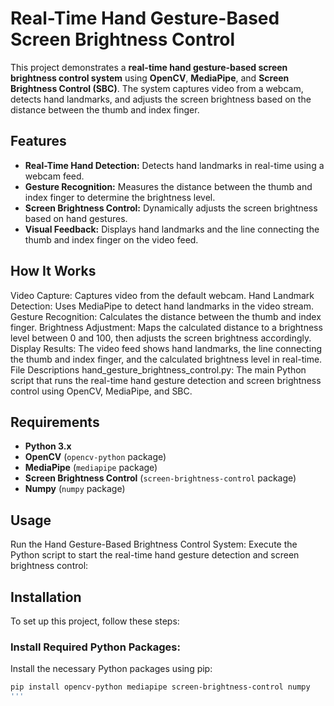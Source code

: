 # **Real-Time Hand Gesture-Based Screen Brightness Control**

This project demonstrates a **real-time hand gesture-based screen brightness control system** using **OpenCV**, **MediaPipe**, and **Screen Brightness Control (SBC)**. The system captures video from a webcam, detects hand landmarks, and adjusts the screen brightness based on the distance between the thumb and index finger.

## **Features**

- **Real-Time Hand Detection:** Detects hand landmarks in real-time using a webcam feed.
- **Gesture Recognition:** Measures the distance between the thumb and index finger to determine the brightness level.
- **Screen Brightness Control:** Dynamically adjusts the screen brightness based on hand gestures.
- **Visual Feedback:** Displays hand landmarks and the line connecting the thumb and index finger on the video feed.

## How It Works
Video Capture: Captures video from the default webcam.
Hand Landmark Detection: Uses MediaPipe to detect hand landmarks in the video stream.
Gesture Recognition: Calculates the distance between the thumb and index finger.
Brightness Adjustment: Maps the calculated distance to a brightness level between 0 and 100, then adjusts the screen brightness accordingly.
Display Results: The video feed shows hand landmarks, the line connecting the thumb and index finger, and the calculated brightness level in real-time.
File Descriptions
hand_gesture_brightness_control.py: The main Python script that runs the real-time hand gesture detection and screen brightness control using OpenCV, MediaPipe, and SBC.

## **Requirements**

- **Python 3.x**
- **OpenCV** (`opencv-python` package)
- **MediaPipe** (`mediapipe` package)
- **Screen Brightness Control** (`screen-brightness-control` package)
- **Numpy** (`numpy` package)

## Usage
Run the Hand Gesture-Based Brightness Control System:
Execute the Python script to start the real-time hand gesture detection and screen brightness control:

## **Installation**

To set up this project, follow these steps:

### **Install Required Python Packages:**

Install the necessary Python packages using pip:

```bash
pip install opencv-python mediapipe screen-brightness-control numpy
'''
